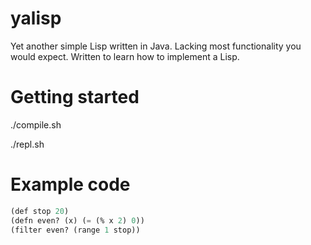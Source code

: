 # yalisp

Yet another simple Lisp written in Java. Lacking most functionality you would expect. Written to learn how to implement a Lisp.

# Getting started

./compile.sh

./repl.sh

# Example code

 ```lisp
(def stop 20)
(defn even? (x) (= (% x 2) 0))
(filter even? (range 1 stop))
 ```
